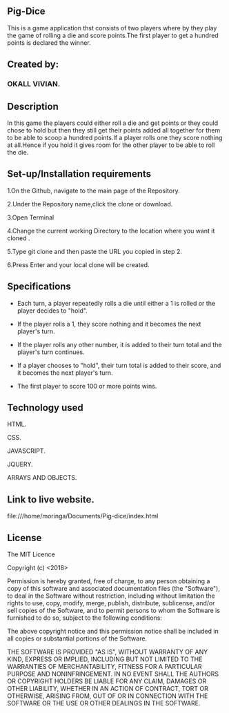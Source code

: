 ## Pig-Dice
This is a game application thst consists of two players where by they play the game of rolling a die and score points.The first player to get a hundred points is declared the winner.
## Created by:

### OKALL VIVIAN.

## Description

In this game the players could either roll a die and get points or they could chose to hold but then they still get their points added all together for them to be able to scoop a hundred points.If a player rolls one they score nothing at all.Hence if you hold it gives room for the other player to be able to roll the die.

## Set-up/Installation requirements
1.On the Github, navigate to the main page of the Repository.

2.Under the Repository name,click the clone or download.

3.Open Terminal

4.Change the current working Directory to the location where you want it cloned .

5.Type git clone and then paste the URL you copied in step 2.

6.Press Enter and your local clone will be created.

## Specifications
- Each turn, a player repeatedly rolls a die until either a 1 is rolled or the player decides to "hold".

- If the player rolls a 1, they score nothing and it becomes the next player's turn.

- If the player rolls any other number, it is added to their turn total and the player's turn continues.

- If a player chooses to "hold", their turn total is added to their score, and it becomes the next player's turn.

- The first player to score 100 or more points wins.

## Technology used
HTML.

CSS.

JAVASCRIPT.

JQUERY.

ARRAYS AND OBJECTS.

## Link to live website.

file:///home/moringa/Documents/Pig-dice/index.html

## License

The MIT Licence

Copyright (c) <2018> <Okall Vivian>

Permission is hereby granted, free of charge, to any person obtaining a copy
of this software and associated documentation files (the "Software"), to deal
in the Software without restriction, including without limitation the rights
to use, copy, modify, merge, publish, distribute, sublicense, and/or sell
copies of the Software, and to permit persons to whom the Software is
furnished to do so, subject to the following conditions:

The above copyright notice and this permission notice shall be included in all
copies or substantial portions of the Software.

THE SOFTWARE IS PROVIDED "AS IS", WITHOUT WARRANTY OF ANY KIND, EXPRESS OR
IMPLIED, INCLUDING BUT NOT LIMITED TO THE WARRANTIES OF MERCHANTABILITY,
FITNESS FOR A PARTICULAR PURPOSE AND NONINFRINGEMENT. IN NO EVENT SHALL THE
AUTHORS OR COPYRIGHT HOLDERS BE LIABLE FOR ANY CLAIM, DAMAGES OR OTHER
LIABILITY, WHETHER IN AN ACTION OF CONTRACT, TORT OR OTHERWISE, ARISING FROM,
OUT OF OR IN CONNECTION WITH THE SOFTWARE OR THE USE OR OTHER DEALINGS IN THE
SOFTWARE.
